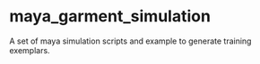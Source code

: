 # maya_garment_simulation
A set of maya simulation scripts and example to generate training exemplars.
